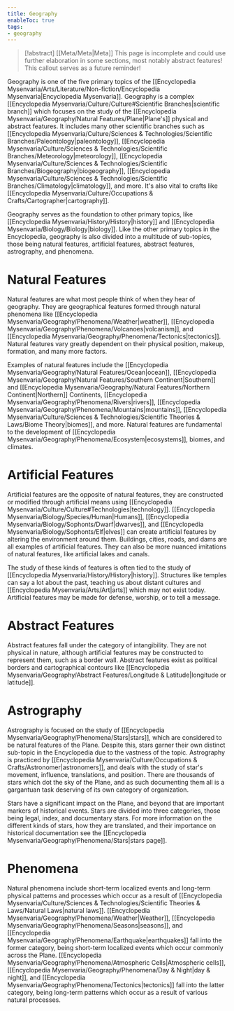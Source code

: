```yaml
---
title: Geography
enableToc: true
tags:
- geography
---
```


>[!abstract] [[Meta/Meta|Meta]]
>This page is incomplete and could use further elaboration in some sections, most notably abstract features! This callout serves as a future reminder!

Geography is one of the five primary topics of the [[Encyclopedia Mysenvaria/Arts/Literature/Non-fiction/Encyclopedia Mysenvaria|Encyclopedia Mysenvaria]]. Geography is a complex [[Encyclopedia Mysenvaria/Culture/Culture#Scientific Branches|scientific branch]] which focuses on the study of the [[Encyclopedia Mysenvaria/Geography/Natural Features/Plane|Plane's]] physical and abstract features. It includes many other scientific branches such as [[Encyclopedia Mysenvaria/Culture/Sciences & Technologies/Scientific Branches/Paleontology|paleontology]], [[Encyclopedia Mysenvaria/Culture/Sciences & Technologies/Scientific Branches/Meteorology|meteorology]], [[Encyclopedia Mysenvaria/Culture/Sciences & Technologies/Scientific Branches/Biogeography|biogeography]], [[Encyclopedia Mysenvaria/Culture/Sciences & Technologies/Scientific Branches/Climatology|climatology]], and more. It's also vital to crafts like [[Encyclopedia Mysenvaria/Culture/Occupations & Crafts/Cartographer|cartography]].

Geography serves as the foundation to other primary topics, like [[Encyclopedia Mysenvaria/History/History|history]] and [[Encyclopedia Mysenvaria/Biology/Biology|biology]]. Like the other primary topics in the Encyclopedia, geography is also divided into a multitude of sub-topics, those being natural features, artificial features, abstract features, astrography, and phenomena.
# Natural Features
Natural features are what most people think of when they hear of geography. They are geographical features formed through natural phenomena like [[Encyclopedia Mysenvaria/Geography/Phenomena/Weather|weather]], [[Encyclopedia Mysenvaria/Geography/Phenomena/Volcanoes|volcanism]], and [[Encyclopedia Mysenvaria/Geography/Phenomena/Tectonics|tectonics]]. Natural features vary greatly dependent on their physical position, makeup, formation, and many more factors.

Examples of natural features include the [[Encyclopedia Mysenvaria/Geography/Natural Features/Ocean|ocean]], [[Encyclopedia Mysenvaria/Geography/Natural Features/Southern Continent|Southern]] and [[Encyclopedia Mysenvaria/Geography/Natural Features/Northern Continent|Northern]] Continents, [[Encyclopedia Mysenvaria/Geography/Phenomena/Rivers|rivers]], [[Encyclopedia Mysenvaria/Geography/Phenomena/Mountains|mountains]], [[Encyclopedia Mysenvaria/Culture/Sciences & Technologies/Scientific Theories & Laws/Biome Theory|biomes]], and more. Natural features are fundamental to the development of [[Encyclopedia Mysenvaria/Geography/Phenomena/Ecosystem|ecosystems]], biomes, and climates. 
# Artificial Features
Artificial features are the opposite of natural features, they are constructed or modified through artificial means using [[Encyclopedia Mysenvaria/Culture/Culture#Technologies|technology]]. [[Encyclopedia Mysenvaria/Biology/Species/Human|Humans]], [[Encyclopedia Mysenvaria/Biology/Sophonts/Dwarf|dwarves]], and [[Encyclopedia Mysenvaria/Biology/Sophonts/Elf|elves]] can create artificial features by altering the environment around them. Buildings, cities, roads, and dams are all examples of artificial features. They can also be more nuanced imitations of natural features, like artificial lakes and canals.

The study of these kinds of features is often tied to the study of [[Encyclopedia Mysenvaria/History/History|history]]. Structures like temples can say a lot about the past, teaching us about distant cultures and [[Encyclopedia Mysenvaria/Arts/Art|arts]] which may not exist today. Artificial features may be made for defense, worship, or to tell a message.
# Abstract Features
Abstract features fall under the category of intangibility. They are not physical in nature, although artificial features may be constructed to represent them, such as a border wall. Abstract features exist as political borders and cartographical contours like [[Encyclopedia Mysenvaria/Geography/Abstract Features/Longitude & Latitude|longitude or latitude]].
# Astrography
Astrography is focused on the study of [[Encyclopedia Mysenvaria/Geography/Phenomena/Stars|stars]], which are considered to be natural features of the Plane. Despite this, stars garner their own distinct sub-topic in the Encyclopedia due to the vastness of the topic. Astrography is practiced by [[Encyclopedia Mysenvaria/Culture/Occupations & Crafts/Astronomer|astronomers]], and deals with the study of star's movement, influence, translations, and position. There are thousands of stars which dot the sky of the Plane, and as such documenting them all is a gargantuan task deserving of its own category of organization.

Stars have a significant impact on the Plane, and beyond that are important markers of historical events. Stars are divided into three categories, those being legal, index, and documentary stars. For more information on the different kinds of stars, how they are translated, and their importance on historical documentation see the [[Encyclopedia Mysenvaria/Geography/Phenomena/Stars|stars page]].
# Phenomena
Natural phenomena include short-term localized events and long-term physical patterns and processes which occur as a result of [[Encyclopedia Mysenvaria/Culture/Sciences & Technologies/Scientific Theories & Laws/Natural Laws|natural laws]]. [[Encyclopedia Mysenvaria/Geography/Phenomena/Weather|Weather]], [[Encyclopedia Mysenvaria/Geography/Phenomena/Seasons|seasons]], and [[Encyclopedia Mysenvaria/Geography/Phenomena/Earthquake|earthquakes]] fall into the former category, being short-term localized events which occur commonly across the Plane. [[Encyclopedia Mysenvaria/Geography/Phenomena/Atmospheric Cells|Atmospheric cells]], [[Encyclopedia Mysenvaria/Geography/Phenomena/Day & Night|day & night]], and [[Encyclopedia Mysenvaria/Geography/Phenomena/Tectonics|tectonics]] fall into the latter category, being long-term patterns which occur as a result of various natural processes.